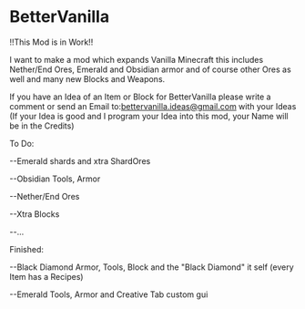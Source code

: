 # BetterVanilla
!!This Mod is in Work!!

I want to make a mod which expands Vanilla Minecraft this includes Nether/End Ores, Emerald and Obsidian armor and of course other Ores as well and many new Blocks and Weapons. 


If you have an Idea of an Item or Block for BetterVanilla please write a comment or send an Email to:bettervanilla.ideas@gmail.com with your Ideas (If your Idea is good and I program your Idea into this mod, your Name will be in the Credits)

To Do:

--Emerald shards and xtra ShardOres

--Obsidian Tools, Armor

--Nether/End Ores

--Xtra Blocks

--...

Finished:

--Black Diamond Armor, Tools, Block and the "Black Diamond" it self (every Item has a Recipes)

--Emerald Tools, Armor and Creative Tab custom gui
